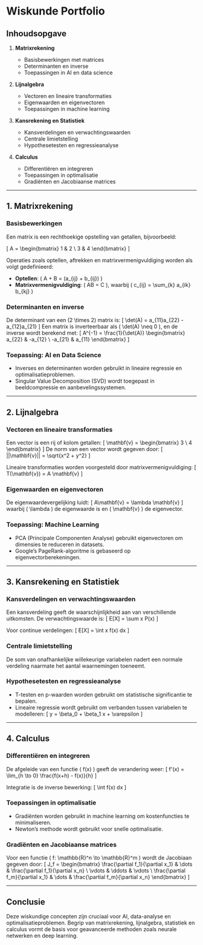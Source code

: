 # Wiskunde Portfolio

## Inhoudsopgave
1. **Matrixrekening**
   - Basisbewerkingen met matrices
   - Determinanten en inverse
   - Toepassingen in AI en data science

2. **Lijnalgebra**
   - Vectoren en lineaire transformaties
   - Eigenwaarden en eigenvectoren
   - Toepassingen in machine learning

3. **Kansrekening en Statistiek**
   - Kansverdelingen en verwachtingswaarden
   - Centrale limietstelling
   - Hypothesetesten en regressieanalyse

4. **Calculus**
   - Differentiëren en integreren
   - Toepassingen in optimalisatie
   - Gradiënten en Jacobiaanse matrices

---

## 1. Matrixrekening

### Basisbewerkingen
Een matrix is een rechthoekige opstelling van getallen, bijvoorbeeld:

\[
A = \begin{bmatrix} 1 & 2 \\ 3 & 4 \end{bmatrix}
\]

Operaties zoals optellen, aftrekken en matrixvermenigvuldiging worden als volgt gedefinieerd:
- **Optellen**: \( A + B = (a_{ij} + b_{ij}) \)
- **Matrixvermenigvuldiging**: \( AB = C \), waarbij \( c_{ij} = \sum_{k} a_{ik} b_{kj} \)

### Determinanten en inverse
De determinant van een \(2 \times 2\) matrix is:
\[
\det(A) = a_{11}a_{22} - a_{12}a_{21}
\]
Een matrix is inverteerbaar als \( \det(A) \neq 0 \), en de inverse wordt berekend met:
\[
A^{-1} = \frac{1}{\det(A)} \begin{bmatrix} a_{22} & -a_{12} \\ -a_{21} & a_{11} \end{bmatrix}
\]

### Toepassing: AI en Data Science
- Inverses en determinanten worden gebruikt in lineaire regressie en optimalisatieproblemen.
- Singular Value Decomposition (SVD) wordt toegepast in beeldcompressie en aanbevelingssystemen.

---

## 2. Lijnalgebra

### Vectoren en lineaire transformaties
Een vector is een rij of kolom getallen:
\[
\mathbf{v} = \begin{bmatrix} 3 \\ 4 \end{bmatrix}
\]
De norm van een vector wordt gegeven door:
\[
||\mathbf{v}|| = \sqrt{x^2 + y^2}
\]

Lineaire transformaties worden voorgesteld door matrixvermenigvuldiging:
\[
T(\mathbf{v}) = A \mathbf{v}
\]

### Eigenwaarden en eigenvectoren
De eigenwaardevergelijking luidt:
\[
A\mathbf{v} = \lambda \mathbf{v}
\]
waarbij \( \lambda \) de eigenwaarde is en \( \mathbf{v} \) de eigenvector.

### Toepassing: Machine Learning
- PCA (Principale Componenten Analyse) gebruikt eigenvectoren om dimensies te reduceren in datasets.
- Google’s PageRank-algoritme is gebaseerd op eigenvectorberekeningen.

---

## 3. Kansrekening en Statistiek

### Kansverdelingen en verwachtingswaarden
Een kansverdeling geeft de waarschijnlijkheid aan van verschillende uitkomsten. De verwachtingswaarde is:
\[
E[X] = \sum x P(x)
\]

Voor continue verdelingen:
\[
E[X] = \int x f(x) dx
\]

### Centrale limietstelling
De som van onafhankelijke willekeurige variabelen nadert een normale verdeling naarmate het aantal waarnemingen toeneemt.

### Hypothesetesten en regressieanalyse
- T-testen en p-waarden worden gebruikt om statistische significantie te bepalen.
- Lineaire regressie wordt gebruikt om verbanden tussen variabelen te modelleren:
\[
y = \beta_0 + \beta_1 x + \varepsilon
\]

---

## 4. Calculus

### Differentiëren en integreren
De afgeleide van een functie \( f(x) \) geeft de verandering weer:
\[
f'(x) = \lim_{h \to 0} \frac{f(x+h) - f(x)}{h}
\]

Integratie is de inverse bewerking:
\[
\int f(x) dx
\]

### Toepassingen in optimalisatie
- Gradiënten worden gebruikt in machine learning om kostenfuncties te minimaliseren.
- Newton’s methode wordt gebruikt voor snelle optimalisatie.

### Gradiënten en Jacobiaanse matrices
Voor een functie \( f: \mathbb{R}^n \to \mathbb{R}^m \) wordt de Jacobiaan gegeven door:
\[
J_f = \begin{bmatrix} \frac{\partial f_1}{\partial x_1} & \dots & \frac{\partial f_1}{\partial x_n} \\ \vdots & \ddots & \vdots \\ \frac{\partial f_m}{\partial x_1} & \dots & \frac{\partial f_m}{\partial x_n} \end{bmatrix}
\]

---

## Conclusie
Deze wiskundige concepten zijn cruciaal voor AI, data-analyse en optimalisatieproblemen. Begrip van matrixrekening, lijnalgebra, statistiek en calculus vormt de basis voor geavanceerde methoden zoals neurale netwerken en deep learning.

